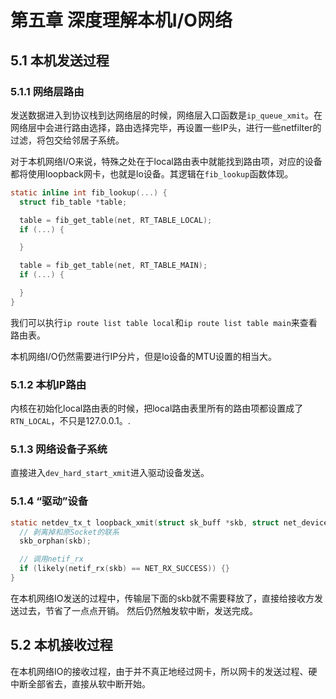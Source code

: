 # 第五章 深度理解本机I/O网络

## 5.1 本机发送过程

### 5.1.1 网络层路由

发送数据进入到协议栈到达网络层的时候，网络层入口函数是`ip_queue_xmit`。在网络层中会进行路由选择，路由选择完毕，再设置一些IP头，进行一些netfilter的过滤，将包交给邻居子系统。

对于本机网络I/O来说，特殊之处在于local路由表中就能找到路由项，对应的设备都将使用loopback网卡，也就是lo设备。其逻辑在`fib_lookup`函数体现。

```c
static inline int fib_lookup(...) {
  struct fib_table *table;

  table = fib_get_table(net, RT_TABLE_LOCAL);
  if (...) {

  }

  table = fib_get_table(net, RT_TABLE_MAIN);
  if (...) {

  }
}
```

我们可以执行`ip route list table local`和`ip route list table main`来查看路由表。

本机网络I/O仍然需要进行IP分片，但是lo设备的MTU设置的相当大。

### 5.1.2 本机IP路由

内核在初始化local路由表的时候，把local路由表里所有的路由项都设置成了`RTN_LOCAL`，不只是127.0.0.1。.

### 5.1.3 网络设备子系统

直接进入`dev_hard_start_xmit`进入驱动设备发送。

### 5.1.4 “驱动”设备

```c
static netdev_tx_t loopback_xmit(struct sk_buff *skb, struct net_device *dev) {
  // 剥离掉和原Socket的联系
  skb_orphan(skb);

  // 调用netif_rx
  if (likely(netif_rx(skb) == NET_RX_SUCCESS)) {}
}
```

在本机网络IO发送的过程中，传输层下面的skb就不需要释放了，直接给接收方发送过去，节省了一点点开销。
然后仍然触发软中断，发送完成。

## 5.2 本机接收过程

在本机网络IO的接收过程，由于并不真正地经过网卡，所以网卡的发送过程、硬中断全部省去，直接从软中断开始。
